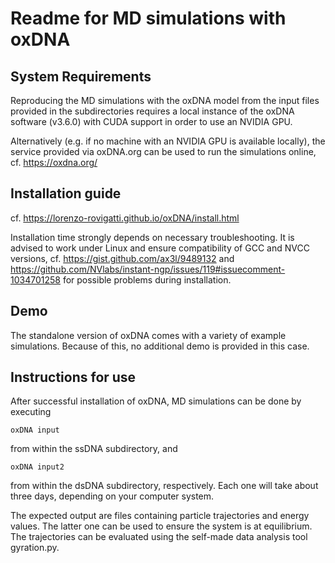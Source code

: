 # Readme for MD simulations with oxDNA



## System Requirements

Reproducing the MD simulations with the oxDNA model from the input files provided in the subdirectories requires a local instance of the oxDNA software (v3.6.0) with CUDA support in order to use an NVIDIA GPU.

Alternatively (e.g. if no machine with an NVIDIA GPU is available locally), the service provided via oxDNA.org can be used to run the simulations online, cf. https://oxdna.org/



## Installation guide

cf. https://lorenzo-rovigatti.github.io/oxDNA/install.html

Installation time strongly depends on necessary troubleshooting. It is advised to work under Linux and ensure compatibility of GCC and NVCC versions, cf. https://gist.github.com/ax3l/9489132 and https://github.com/NVlabs/instant-ngp/issues/119#issuecomment-1034701258 for possible problems during installation.



## Demo

The standalone version of oxDNA comes with a variety of example simulations. Because of this, no additional demo is provided in this case.



## Instructions for use

After successful installation of oxDNA, MD simulations can be done by executing
```
oxDNA input
```
from within the ssDNA subdirectory, and
```
oxDNA input2
```
from within the dsDNA subdirectory, respectively. Each one will take about three days, depending on your computer system.

The expected output are files containing particle trajectories and energy values. The latter one can be used to ensure the system is at equilibrium. The trajectories can be evaluated using the self-made data analysis tool gyration.py.
